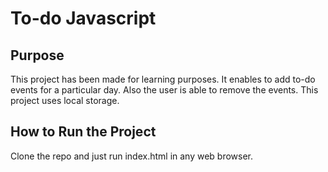 # To-do Javascript

## Purpose
This project has been made for learning purposes. It enables to add to-do events for a particular day. Also the user is able to remove the events. This project uses local storage.

## How to Run the Project
Clone the repo and just run index.html in any web browser.
